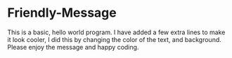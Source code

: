 # Friendly-Message
This is a basic, hello world program. I have added a few extra lines to make it look cooler, I did this by changing the color of the text, and background. Please enjoy the message and happy coding. 
